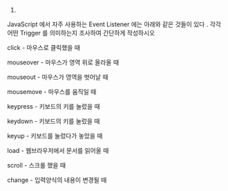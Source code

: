 1.
JavaScript 에서 자주 사용하는 Event Listener 에는 아래와 같은 것들이 있다 . 각각 어떤
Trigger 를 의미하는지 조사하여 간단하게 작성하시오

click - 마우스로 클릭했을 때

mouseover - 마우스가 영역 위로 올라올 때

mouseout - 마우스가 영역을 벗어날 때

mousemove - 마우스를 움직일 때

keypress - 키보드의 키를 눌렀을 때

keydown - 키보드의 키를 눌렀을 때

keyup - 키보드를 눌렀다가 놓았을 때

load - 웹브라우저에서 문서를 읽어올 때

scroll - 스크롤 했을 때

change - 입력양식의 내용이 변경될 때